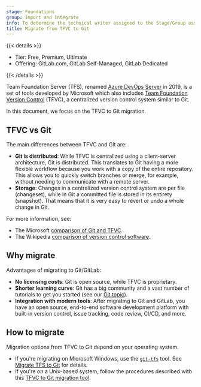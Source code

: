 ```yaml
---
stage: Foundations
group: Import and Integrate
info: To determine the technical writer assigned to the Stage/Group associated with this page, see https://handbook.gitlab.com/handbook/product/ux/technical-writing/#assignments
title: Migrate from TFVC to Git
---
```


{{< details >}}

- Tier: Free, Premium, Ultimate
- Offering: GitLab.com, GitLab Self-Managed, GitLab Dedicated

{{< /details >}}

Team Foundation Server (TFS), renamed [Azure DevOps Server](https://azure.microsoft.com/en-us/products/devops/server/)
in 2019, is a set of tools developed by Microsoft which also includes
[Team Foundation Version Control](https://learn.microsoft.com/en-us/azure/devops/repos/tfvc/what-is-tfvc?view=azure-devops)
(TFVC), a centralized version control system similar to Git.

In this document, we focus on the TFVC to Git migration.

## TFVC vs Git

The main differences between TFVC and Git are:

- **Git is distributed**: While TFVC is centralized using a client-server architecture,
  Git is distributed. This translates to Git having a more flexible workflow because
  you work with a copy of the entire repository. This allows you to quickly
  switch branches or merge, for example, without needing to communicate with a remote server.
- **Storage**: Changes in a centralized version control system are per file (changeset),
  while in Git a committed file is stored in its entirety (snapshot). That means that it is
  very easy to revert or undo a whole change in Git.

For more information, see:

- The Microsoft [comparison of Git and TFVC](https://learn.microsoft.com/en-us/azure/devops/repos/tfvc/comparison-git-tfvc?view=azure-devops).
- The Wikipedia [comparison of version control software](https://en.wikipedia.org/wiki/Comparison_of_version_control_software).

## Why migrate

Advantages of migrating to Git/GitLab:

- **No licensing costs**: Git is open source, while TFVC is proprietary.
- **Shorter learning curve**: Git has a big community and a vast number of
  tutorials to get you started (see our [Git topic](../../../topics/git/_index.md)).
- **Integration with modern tools**: After migrating to Git and GitLab, you have
  an open source, end-to-end software development platform with built-in version
  control, issue tracking, code review, CI/CD, and more.

## How to migrate

Migration options from TFVC to Git depend on your operating system.

- If you're migrating on Microsoft Windows, use the [`git-tfs`](https://github.com/git-tfs/git-tfs)
  tool. See [Migrate TFS to Git](https://github.com/git-tfs/git-tfs/blob/master/doc/usecases/migrate_tfs_to_git.md)
  for details.
- If you're on a Unix-based system, follow the procedures described with this
  [TFVC to Git migration tool](https://github.com/turbo/gtfotfs).
